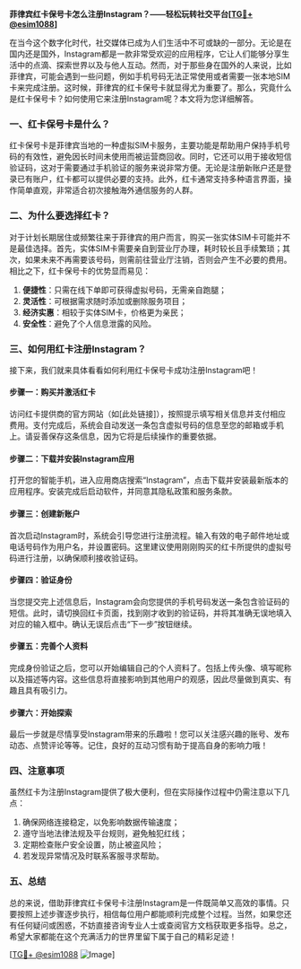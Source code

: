 **菲律宾红卡保号卡怎么注册Instagram？——轻松玩转社交平台[[TG💪+ @esim1088](https://t.me/s/esim1088)]**

在当今这个数字化时代，社交媒体已成为人们生活中不可或缺的一部分。无论是在国内还是国外，Instagram都是一款非常受欢迎的应用程序，它让人们能够分享生活中的点滴、探索世界以及与他人互动。然而，对于那些身在国外的人来说，比如菲律宾，可能会遇到一些问题，例如手机号码无法正常使用或者需要一张本地SIM卡来完成注册。这时候，菲律宾的红卡保号卡就显得尤为重要了。那么，究竟什么是红卡保号卡？如何使用它来注册Instagram呢？本文将为您详细解答。

### 一、红卡保号卡是什么？

红卡保号卡是菲律宾当地的一种虚拟SIM卡服务，主要功能是帮助用户保持手机号码的有效性，避免因长时间未使用而被运营商回收。同时，它还可以用于接收短信验证码，这对于需要通过手机验证的服务来说非常方便。无论是注册新账户还是登录已有账户，红卡都可以提供必要的支持。此外，红卡通常支持多种语言界面，操作简单直观，非常适合初次接触海外通信服务的人群。

### 二、为什么要选择红卡？

对于计划长期居住或频繁往来于菲律宾的用户而言，购买一张实体SIM卡可能并不是最佳选择。首先，实体SIM卡需要亲自到营业厅办理，耗时较长且手续繁琐；其次，如果未来不再需要该号码，则需前往营业厅注销，否则会产生不必要的费用。相比之下，红卡保号卡的优势显而易见：

1. **便捷性**：只需在线下单即可获得虚拟号码，无需亲自跑腿；
2. **灵活性**：可根据需求随时添加或删除服务项目；
3. **经济实惠**：相较于实体SIM卡，价格更为亲民；
4. **安全性**：避免了个人信息泄露的风险。

### 三、如何用红卡注册Instagram？

接下来，我们就来具体看看如何利用红卡保号卡成功注册Instagram吧！

#### 步骤一：购买并激活红卡

访问红卡提供商的官方网站（如[此处链接]），按照提示填写相关信息并支付相应费用。支付完成后，系统会自动发送一条包含虚拟号码的信息至您的邮箱或手机上。请妥善保存这条信息，因为它将是后续操作的重要依据。

#### 步骤二：下载并安装Instagram应用

打开您的智能手机，进入应用商店搜索“Instagram”，点击下载并安装最新版本的应用程序。安装完成后启动软件，并同意其隐私政策和服务条款。

#### 步骤三：创建新账户

首次启动Instagram时，系统会引导您进行注册流程。输入有效的电子邮件地址或电话号码作为用户名，并设置密码。这里建议使用刚刚购买的红卡所提供的虚拟号码进行注册，以确保顺利接收验证码。

#### 步骤四：验证身份

当您提交完上述信息后，Instagram会向您提供的手机号码发送一条包含验证码的短信。此时，请切换回红卡页面，找到刚才收到的验证码，并将其准确无误地填入对应的输入框中。确认无误后点击“下一步”按钮继续。

#### 步骤五：完善个人资料

完成身份验证之后，您可以开始编辑自己的个人资料了。包括上传头像、填写昵称以及描述等内容。这些信息将直接影响到其他用户的观感，因此尽量做到真实、有趣且具有吸引力。

#### 步骤六：开始探索

最后一步就是尽情享受Instagram带来的乐趣啦！您可以关注感兴趣的账号、发布动态、点赞评论等等。记住，良好的互动习惯有助于提高自身的影响力哦！

### 四、注意事项

虽然红卡为注册Instagram提供了极大便利，但在实际操作过程中仍需注意以下几点：

1. 确保网络连接稳定，以免影响数据传输速度；
2. 遵守当地法律法规及平台规则，避免触犯红线；
3. 定期检查账户安全设置，防止被盗风险；
4. 若发现异常情况及时联系客服寻求帮助。

### 五、总结

总的来说，借助菲律宾红卡保号卡注册Instagram是一件既简单又高效的事情。只要按照上述步骤逐步执行，相信每位用户都能顺利完成整个过程。当然，如果您还有任何疑问或困惑，不妨直接咨询专业人士或查阅官方文档获取更多指导。总之，希望大家都能在这个充满活力的世界里留下属于自己的精彩足迹！

[[TG💪+ @esim1088](https://t.me/s/esim1088) ![Image](https://i.postimg.cc/4NQfJmqS/Snipaste-2025-05-13-00-14-12.png)]